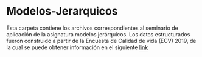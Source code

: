 # Modelos-Jerarquicos

Esta carpeta contiene los archivos correspondientes al seminario de aplicación de la asignatura modelos jerárquicos. Los datos estructurados fueron construido a partir de la Encuesta de Calidad de vida (ECV) 2019, de la cual se puede obtener información en el siguiente [link](https://microdatos.dane.gov.co/index.php/catalog/678/study-description)
